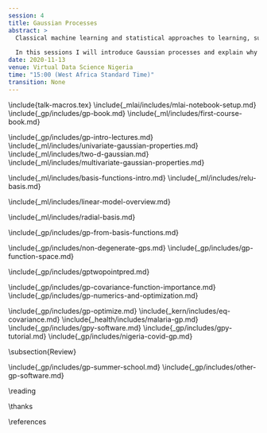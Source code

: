 ```yaml
---
session: 4
title: Gaussian Processes
abstract: >
  Classical machine learning and statistical approaches to learning, such as neural networks and linear regression, assume a parametric form for functions. Gaussian process models are an alternative approach that assumes a probabilistic prior over functions. This brings benefits, in that uncertainty of function estimation is sustained throughout inference, and some challenges: algorithms for fitting Gaussian processes tend to be more complex than parametric models. 
  
  In this sessions I will introduce Gaussian processes and explain why sustaining uncertainty is important. 
date: 2020-11-13
venue: Virtual Data Science Nigeria
time: "15:00 (West Africa Standard Time)"
transition: None
---
```


\include{talk-macros.tex}
\include{_mlai/includes/mlai-notebook-setup.md}
\include{_gp/includes/gp-book.md}
\include{_ml/includes/first-course-book.md}
<!--include{_gp/includes/what-is-a-gp.md}-->
\include{_gp/includes/gp-intro-lectures.md}
\include{_ml/includes/univariate-gaussian-properties.md}
\include{_ml/includes/two-d-gaussian.md}
\include{_ml/includes/multivariate-gaussian-properties.md}

\include{_ml/includes/basis-functions-intro.md}
\include{_ml/includes/relu-basis.md}

\include{_ml/includes/linear-model-overview.md}

\include{_ml/includes/radial-basis.md}

\include{_gp/includes/gp-from-basis-functions.md}

\include{_gp/includes/non-degenerate-gps.md}
\include{_gp/includes/gp-function-space.md}

\include{_gp/includes/gptwopointpred.md}

\include{_gp/includes/gp-covariance-function-importance.md}
\include{_gp/includes/gp-numerics-and-optimization.md}

\include{_gp/includes/gp-optimize.md}
\include{_kern/includes/eq-covariance.md}
\include{_health/includes/malaria-gp.md}
\include{_gp/includes/gpy-software.md}
\include{_gp/includes/gpy-tutorial.md}
\include{_gp/includes/nigeria-covid-gp.md}


\subsection{Review}

\include{_gp/includes/gp-summer-school.md}
\include{_gp/includes/other-gp-software.md}

\reading

\thanks

\references



